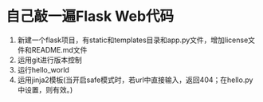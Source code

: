 # 自己敲一遍Flask Web代码

1. 新建一个flask项目，有static和templates目录和app.py文件，增加license文件和README.md文件
2. 运用git进行版本控制
3. 运行hello_world
4. 运用jinja2模板(当开启safe模式时，若url中直接输入<script>alert("goodboy")</script>，返回404；在hello.py中设置，则有效。)
